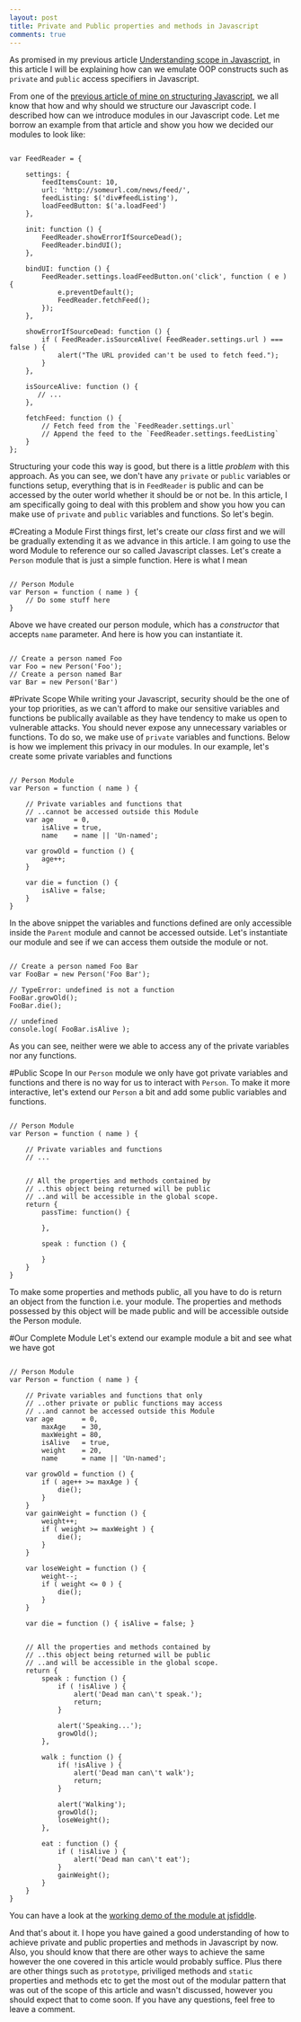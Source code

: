 ```yaml
---
layout: post
title: Private and Public properties and methods in Javascript
comments: true
---
```

As promised in my previous article [Understanding scope in Javascript](http://kamranahmed.info/blog/2015/01/02/understanding-scope-in-javascript/), in this article I will be explaining how can we emulate OOP constructs such as `private` and `public` access specifiers in Javascript.

From one of the [previous article of mine on structuring Javascript](http://kamranahmed.info/blog/2014/08/07/how-to-structure-your-javascript/), we all know that how and why should we structure our Javascript code. I described how can we introduce modules in our Javascript code. Let me borrow an example from that article and show you how we decided our modules to look like:

<pre><code class="javascript">
var FeedReader = {
 
    settings: {
        feedItemsCount: 10,
        url: 'http://someurl.com/news/feed/',
        feedListing: $('div#feedListing'),
        loadFeedButton: $('a.loadFeed')
    },
 
    init: function () {
        FeedReader.showErrorIfSourceDead();
        FeedReader.bindUI();
    },
 
    bindUI: function () {
        FeedReader.settings.loadFeedButton.on('click', function ( e ) {
            e.preventDefault();
            FeedReader.fetchFeed();
        });
    },
 
    showErrorIfSourceDead: function () {
        if ( FeedReader.isSourceAlive( FeedReader.settings.url ) === false ) {
            alert("The URL provided can't be used to fetch feed.");
        }
    },
 
    isSourceAlive: function () {
       // ...
    },
 
    fetchFeed: function () {
        // Fetch feed from the `FeedReader.settings.url`
        // Append the feed to the `FeedReader.settings.feedListing`
    }
};
</code></pre>

Structuring your code this way is good, but there is a little *problem* with this approach. As you can see, we don't have any `private` or `public` variables or functions setup, everything that is in `FeedReader` is public and can be accessed by the outer world whether it should be or not be. In this article, I am specifically going to deal with this problem and show you how you can make use of `private` and `public` variables and functions. So let's begin.

#Creating a Module
First things first, let's create our *class* first and we will be gradually extending it as we advance in this article. I am going to use the word Module to reference our so called Javascript classes. Let's create a `Person` module that is just a simple function. Here is what I mean

<pre><code class="javascript">
// Person Module
var Person = function ( name ) {
    // Do some stuff here    
}
</code></pre>

Above we have created our person module, which has a *constructor* that accepts `name` parameter. And here is how you can instantiate it.

<pre><code class="javascript">
// Create a person named Foo
var Foo = new Person('Foo');
// Create a person named Bar
var Bar = new Person('Bar')
</code></pre>

#Private Scope
While writing your Javascript, security should be the one of your top priorities, as we can't afford to make our sensitive variables and functions be publically available as they have tendency to make us open to vulnerable attacks. You should never expose any unnecessary variables or functions. To do so, we make use of `private` variables and functions. Below is how we implement this privacy in our modules. In our example, let's create some private variables and functions

<pre><code class="javascript">
// Person Module
var Person = function ( name ) {
    
    // Private variables and functions that
    // ..cannot be accessed outside this Module
    var age     = 0,
        isAlive = true,
        name    = name || 'Un-named';
    
    var growOld = function () { 
        age++; 
    }

    var die = function () {
        isAlive = false;
    }
}
</code></pre>

In the above snippet the variables and functions defined are only accessible inside the `Parent` module and cannot be accessed outside. Let's instantiate our module and see if we can access them outside the module or not.

<pre><code class="javascript">
// Create a person named Foo Bar
var FooBar = new Person('Foo Bar');

// TypeError: undefined is not a function
FooBar.growOld();
FooBar.die();

// undefined
console.log( FooBar.isAlive );
</code></pre>

As you can see, neither were we able to access any of the private variables nor any functions.

#Public Scope
In our `Person` module we only have got private variables and functions and there is no way for us to interact with `Person`. To make it more interactive, let's extend our `Person` a bit and add some public variables and functions.

<pre><code class="javascript">
// Person Module
var Person = function ( name ) {
    
    // Private variables and functions
    // ...
    

    // All the properties and methods contained by 
    // ..this object being returned will be public
    // ..and will be accessible in the global scope.
    return {
        passTime: function() {

        },

        speak : function () {

        }
    }
}
</code></pre>

To make some properties and methods public, all you have to do is return an object from the function i.e. your module. The properties and methods possessed by this object will be made public and will be accessible outside the Person module.

#Our Complete Module
Let's extend our example module a bit and see what we have got

<pre><code class="javascript">
// Person Module
var Person = function ( name ) {
    
    // Private variables and functions that only
    // ..other private or public functions may access
    // ..and cannot be accessed outside this Module
    var age       = 0,
        maxAge    = 30,
        maxWeight = 80,
        isAlive   = true,
        weight    = 20,
        name      = name || 'Un-named';
    
    var growOld = function () { 
        if ( age++ >= maxAge ) {
            die();
        }
    }
    var gainWeight = function () { 
        weight++;
        if ( weight >= maxWeight ) {
            die();
        }
    }

    var loseWeight = function () { 
        weight--;
        if ( weight <= 0 ) {
            die();
        }
    } 

    var die = function () { isAlive = false; }
    

    // All the properties and methods contained by 
    // ..this object being returned will be public
    // ..and will be accessible in the global scope.
    return {
        speak : function () { 
            if ( !isAlive ) {
                alert('Dead man can\'t speak.');
                return;
            }

            alert('Speaking...');
            growOld(); 
        },

        walk : function () { 
            if( !isAlive ) {
                alert('Dead man can\'t walk');
                return;
            }

            alert('Walking'); 
            growOld(); 
            loseWeight(); 
        },

        eat : function () {
            if ( !isAlive ) {
                alert('Dead man can\'t eat');
            }
            gainWeight(); 
        }
    }
}
</code></pre>

You can have a look at the [working demo of the module at jsfiddle](http://jsfiddle.net/41ootg5f/). 

And that's about it. I hope you have gained a good understanding of how to achieve private and public properties and methods in Javascript by now. Also, you should know that there are other ways to achieve the same however the one covered in this article would probably suffice. Plus there are other things such as `prototype`, priviliged methods and `static` properties and methods etc to get the most out of the modular pattern that was out of the scope of this article and wasn't discussed, however you should expect that to come soon. If you have any questions, feel free to leave a comment.
